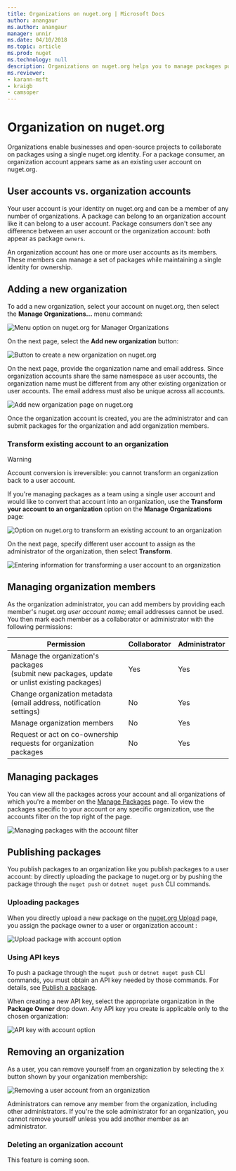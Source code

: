 ```yaml
---
title: Organizations on nuget.org | Microsoft Docs
author: anangaur
ms.author: anangaur
manager: unnir
ms.date: 04/10/2018
ms.topic: article
ms.prod: nuget
ms.technology: null
description: Organizations on nuget.org helps you to manage packages published by group or in a team, company environment.
ms.reviewer:
- karann-msft
- kraigb
- camsoper
---
```


# Organization on nuget.org
Organizations enable businesses and open-source projects to collaborate on packages using a single nuget.org identity. For a package consumer, an organization account appears same as an existing user account on nuget.org.

## User accounts vs. organization accounts

Your user account is your identity on nuget.org and can be a member of any number of organizations. A package can belong to an organization account like it can belong to a user account. Package consumers don't see any difference between an user account or the organization account: both appear as package `owners`.

An organization account has one or more user accounts as its members. These members can manage a set of packages while maintaining a single identity for ownership.

## Adding a new organization

To add a new organization, select your account on nuget.org, then select the **Manage Organizations...** menu command:

![Menu option on nuget.org for Manager Organizations](media/org-manage-option.png)

On the next page, select the **Add new organization** button:

![Button to create a new organization on nuget.org](media/org-add-new-option.png)

On the next page, provide the organization name and email address. Since organization accounts share the same namespace as user accounts, the organization name must be different from any other existing organization or user accounts. The email address must also be unique across all accounts.

![Add new organization page on nuget.org](media/org-add-new-page.png)

Once the organization account is created, you are the administrator and can submit packages for the organization and add organization members.

### Transform existing account to an organization

> [!Warning]
> Account conversion is irreversible: you cannot transform an organization back to a user account.

If you're managing packages as a team using a single user account and would like to convert that account into an organization, use the **Transform your account to an organization** option on the **Manage Organizations** page:

![Option on nuget.org to transform an existing account to an organization](media/org-transform-option.png)

On the next page, specify different user account to assign as the administrator of the organization, then select **Transform**.

![Entering information for transforming a user account to an organization](media/org-transform-page.png)

## Managing organization members

As the organization administrator, you can add members by providing each member's nuget.org *user account name*; email addresses cannot be used. You then mark each member as a collaborator or administrator with the following permissions:

| Permission | Collaborator | Administrator |
| --- | --- | --- |
| Manage the organization's packages<br/>(submit new packages, update or unlist existing packages) | Yes | Yes |
| Change organization metadata<br/>(email address, notification settings) | No | Yes |
| Manage organization members | No | Yes |
| Request or act on co-ownership requests for organization packages | No | Yes |

## Managing packages

You can view all the packages across your account and all organizations of which you're a member on the [Manage Packages](https://www.nuget.org/account/Packages) page. To view the packages specific to your account or any specific organization, use the accounts filter on the top right of the page.

![Managing packages with the account filter](media/org-manage-packages-option.png)

## Publishing packages

You publish packages to an organization like you publish packages to a user account: by directly uploading the package to nuget.org or by pushing the package through the `nuget push` or `dotnet nuget push` CLI commands.

### Uploading packages

When you directly upload a new package on the [nuget.org Upload](https://www.nuget.org/packages/manage/upload) page, you assign the package owner to a user or organization account :

![Upload package with account option](media/org-upload-option.png)

### Using API keys

To push a package through the `nuget push` or `dotnet nuget push` CLI commands, you must obtain an API key needed by those commands. For details, see [Publish a package](https://docs.microsoft.com/en-us/nuget/quickstart/create-and-publish-a-package-using-visual-studio#publish-the-package).

When creating a new API key, select the appropriate organization in the **Package Owner** drop down. Any API key you create is applicable only to the chosen organization:

![API key with account option](media/org-apikey-option.png)

## Removing an organization

As a user, you can remove yourself from an organization by selecting the `X` button shown by your organization membership:

![Removing a user account from an organization](media/org-remove-self-option.png)

Administrators can remove any member from the organization, including other administrators. If you're the sole administrator for an organization, you cannot remove yourself unless you add another member as an administrator.

### Deleting an organization account

This feature is coming soon.
